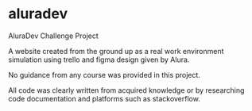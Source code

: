# aluradev
AluraDev Challenge Project

A website created from the ground up as a real work environment simulation using trello and figma design given by Alura.

No guidance from any course was provided in this project.

All code was clearly written from acquired knowledge or by researching code documentation and platforms such as stackoverflow.
